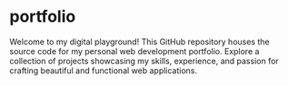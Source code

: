 # portfolio
Welcome to my digital playground! This GitHub repository houses the source code for my personal web development portfolio. Explore a collection of projects showcasing my skills, experience, and passion for crafting beautiful and functional web applications.
